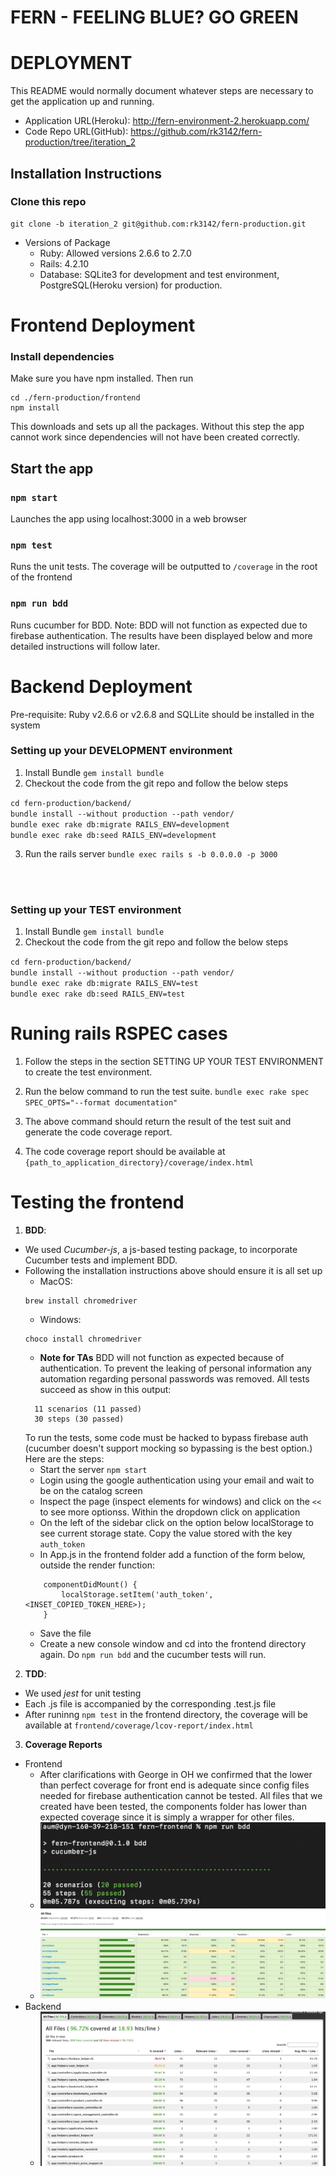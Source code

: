 # FERN - FEELING BLUE? GO GREEN

# DEPLOYMENT

This README would normally document whatever steps are necessary to get the
application up and running.



* Application URL(Heroku): http://fern-environment-2.herokuapp.com/
* Code Repo URL(GitHub): https://github.com/rk3142/fern-production/tree/iteration_2
## Installation Instructions
### Clone this repo
```commandline
git clone -b iteration_2 git@github.com:rk3142/fern-production.git

```

* Versions of Package
  - Ruby: Allowed versions 2.6.6 to 2.7.0 
  - Rails: 4.2.10
  - Database: SQLite3 for development and test environment, PostgreSQL(Heroku version) for production.

# Frontend Deployment

### Install dependencies
Make sure you have npm installed. Then run
```commandline
cd ./fern-production/frontend
npm install
```
This downloads and sets up all the packages. Without this step the app cannot work since dependencies will not have been created correctly.

## Start the app
### `npm start`
Launches the app using localhost:3000 in a web browser

### `npm test`
Runs the unit tests. The coverage will be outputted to `/coverage` in the root of the frontend

### `npm run bdd`
Runs cucumber for BDD. Note: BDD will not function as expected due to firebase authentication. The results have been displayed below and more detailed instructions will follow later.

# Backend Deployment
Pre-requisite: Ruby v2.6.6 or v2.6.8  and SQLLite should be installed in the system

### Setting up your DEVELOPMENT environment
1. Install Bundle
`gem install bundle`
2. Checkout the code from the git repo and follow the below steps

`cd fern-production/backend/`\
`bundle install --without production --path vendor/` \
`bundle exec rake db:migrate RAILS_ENV=development`\
`bundle exec rake db:seed RAILS_ENV=development`

3. Run the rails server
`bundle exec rails s -b 0.0.0.0 -p 3000`  
  
  <br/>
  <br/>

### Setting up your TEST environment

1. Install Bundle
`gem install bundle`
2. Checkout the code from the git repo and follow the below steps

`cd fern-production/backend/` \
`bundle install --without production --path vendor/` \
`bundle exec rake db:migrate RAILS_ENV=test`\
`bundle exec rake db:seed RAILS_ENV=test`


# Runing rails RSPEC cases
1. Follow the steps in the section SETTING UP YOUR TEST ENVIRONMENT to create the test environment.
2. Run the below command to run the test suite.
		`bundle exec rake spec SPEC_OPTS="--format documentation"`

3. The above command should return the result of the test suit and generate the code coverage report.
4. The code coverage report should be available at `{path_to_application_directory}/coverage/index.html`


# Testing the frontend
1. **BDD**:
- We used *Cucumber-js*, a js-based testing package, to incorporate Cucumber tests and implement BDD.
- Following the installation instructions above should ensure it is all set up
    - MacOS:
    ```
    brew install chromedriver
    ```
    - Windows:
    ```
    choco install chromedriver
    ```
    - **Note for TAs** BDD will not function as expected because of authentication. To prevent the leaking of personal information any automation regarding personal passwords was removed. All tests succeed as show in this output:
    ```
      11 scenarios (11 passed)
      30 steps (30 passed)
    ```
    To run the tests, some code must be hacked to bypass firebase auth (cucumber doesn't support mocking so bypassing is the best option.) Here are the steps:
    - Start the server `npm start`
    - Login using the google authentication using your email and wait to be on the catalog screen
    - Inspect the page (inspect elements for windows) and click on the `<<` to see more optionss. Within the dropdown click on application
    - On the left of the sidebar click on the option below localStorage to see current storage state. Copy the value stored with the key `auth_token`
    - In App.js in the frontend folder add a function of the form below, outside the render function:
    ``` 
    	componentDidMount() {
    		localStorage.setItem('auth_token', <INSET_COPIED_TOKEN_HERE>);
    	}
    ```
    - Save the file
    - Create a new console window and cd into the frontend directory again. Do `npm run bdd` and the cucumber tests will run.

2. **TDD**:
- We used *jest* for unit testing 
- Each <name>.js file is accompanied by the corresponding <name>.test.js file
- After runinng `npm test` in the frontend directory, the coverage will be available at `frontend/coverage/lcov-report/index.html`
	
3. **Coverage Reports**
- Frontend
  - After clarifications with George in OH we confirmed that the lower than perfect coverage for front end is adequate since config files needed for firebase authentication cannot be tested. All files that we created have been tested, the components folder has lower than expected coverage since it is simply a wrapper for other files. 
  - ![alt text](https://github.com/rk3142/fern-production/blob/main/BDD.png)
  - ![alt text](https://github.com/rk3142/fern-production/blob/iteration_2/frontend_coverage.png)
- Backend
  - ![alt text](https://github.com/rk3142/fern-production/blob/iteration_2/backend_coverage.png)
